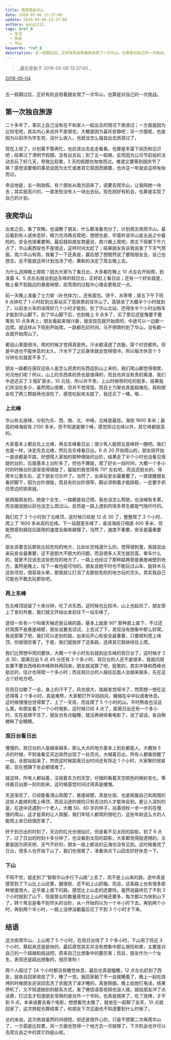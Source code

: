 ```yaml
---
title: 夜爬西岳华山
date: 2018-05-06 13:37:00
update: 2018-05-06 13:37:00
authors: wang1212
tags: &ref_0
  - 生活
  - 旅游
  - 华山
keywords: *ref_0
description: 五一假期过后，正好有机会陪着朋友爬了一次华山，也算是对自己的一次挑战。
---
```


> _最后更新于 2018-05-06 13:37:00 _

<u>2018-05-04</u>
<br />
<br />

五一假期过后，正好有机会陪着朋友爬了一次华山，也算是对自己的一次挑战。

<!-- truncate -->

## 第一次独自旅游

二十多年了，事实上自己没有在不和家人一起出去的情况下旅游过；一方面是因为比较宅吧，其实内心来说并不是很宅，大概是因为喜欢安静吧；另一方面呢，也是因为以前作为学生党，没什么收入，也就没怎么独自出去旅游过了。

现在上班了，计划着不管再忙，也应该出去走走看看，也算是丰富下阅历和见识吧；结果过了清明节假期，没有出去玩；到了五一假期，反而因为公司节前组织活动去玩了好几天，导致比较累，3 天的假期也匆匆而过。难道又要等到国庆节了嘛？感觉说要做的事总会因为太忙或者其它原因而搁置，也许这一年就会这样匆匆而过。

幸运地是，五一刚收假，有个朋友从南方回来了，说要去爬华山，让我陪她一块去；其实挺高兴的，一直发愁没有人一块出去玩，现在刚好有机会，也算是实现了自己的计划。

## 夜爬华山

出发之前，看了攻略，也请教了朋友，什么都准备充分了，计划周五夜爬华山。最后看到有人说休息好，精力充沛再去爬吧，想想也是，毕竟听说华山是五岳之中最险的，安全也很重要啊。最后就和朋友商量说，周六晚上爬吧，周五下班都下午六点了，华山离西安也不是很近，这样时间太赶了；结果朋友告诉我说查了下天气预报，周六华山有雨，我看了一下还真是，最后想了想既然说了要陪朋友去，自己也想去，总不能就这样计划泡汤了吧，果断的决定了周五晚上去。

为什么选择晚上爬呢？因为大家为了看日出，大多都在晚上 10 点左右开始爬，到凌晨 4、5 点左右就会到达东峰的观日台，正好赶上看日出；还有一个好处就是，晚上看不到路边的悬崖峭壁，反而爬的过程中心理会更稳定一点。

前一天晚上准备了士力架（补充体力），还有面包、饼干、水等等；周五下午下班 6 点钟花了 1 小时赶到北客站买了高铁票前往华山了。高铁坐了大概半个小时就到了，以前坐火车的话得好几个小时才能到。到了华山北站，还得坐半个小时出租车才能到华山脚下。到了华山脚下后，也到晚上 9 点多了，买了票后还犹豫要不要等到 10 点多再上，朋友看起来很兴奋，就说现在就开始爬吧，中途可以一边歇一边爬。就这样从下班到开始爬，一路都在赶时间，马不停蹄的到了华山，没有歇一会就开始爬山了。

都说山里面很冷，爬的时候才觉得真是热，汗水都浸透了衣服，穿个衬衣都热。但是中途也不能休息的太久，汗水干了之后身体就会觉得很冷，所以每次休息个 5 分钟左右就差不多了。

朋友一路都在感叹这些人是怎么把卖的东西运到山上来的，我们爬山都觉得很累，何况他们呢？所以，山上的东西卖的贵也是值得的，而且也并没有贵的离谱，我们中途还买了 3 瓶矿泉水，10 元钱，所以并不贵。上山时候带的吃的挺多，结果我们并没吃多少，虽然爬山很累，但并不觉得饿，而且士力架也真是超难吃，我和朋友吃了两三颗就再也没吃了，感觉吃起来太腻了，我还买了一桶，唉...

### 上北峰

华山有五座峰，分别为东、西、南、北、中峰，北峰是最低，海拔 1600 多米；最高的峰海拔有 2100 多米，但不知道是哪个峰，感觉除过北峰以外，其它峰都挺高的。

大家基本上都会先上北峰，再去东峰看日出；很少有人能把五座峰转一圈吧。我们也是一样，决定先去北峰，然后去东峰看日出。9 点 20 开始爬山的，朋友刚开始一直说都是平路，好想爬人家拍的那种很陡的台阶，结果走了半个小时也没看见很陡的台阶。后面基本上台阶多了，但也不算陡，爬了好长一段时间，大概一个多小时的时候台阶逐渐变得很陡了，最陡的我觉得有 70° 左右吧，而且还挺长的，得爬半公里左右，这下朋友可乐坏了。当然了，出来玩安全最重要了，一直提醒朋友看好脚下，因为台阶很陡，而且有的台阶很窄，脚必须侧着才能踩稳，一定要手抓住旁边的铁索链。

挺佩服朋友的，她是个女生，一路都是自己爬，我也没怎么帮她，也没喊有多累，而且据说她以前也没怎么爬过山。反而是一路上遇到的很多男生都是气喘吁吁的。

我们花了 3 个小时到了北峰顶，这时候已经是 12 点 30 了，整整爬了 3 个小时，爬上了 1600 多米高的北峰。下一站就是东峰了，虽说海拔只相差 400 多米，但能预感到越往后面爬的速度会越来越慢了。当然了，速度不重要，安全是最重要的。

朋友说要去玩那些比较危险的地方，比如长空栈道什么的，觉得很刺激，我就说出来玩安全最重要，这不是胆大不胆大的问题，而且很多人天生就恐高、晕车什么的，就更不应该去这些危险的地方了。一路上也经过了那种路两旁是悬崖峭壁的地方，虽然是晚上，往下一看也挺可怕的。朋友说她平时也不能玩过山车、旋转木马这些项目，很容易头晕，那我就让打消了去那些危险的地方玩的念头，其实我自己可能也不敢去玩那些吧。

### 再上东峰

在北峰顶逗留了十来分钟，吃了点东西，这时候也比较冷，山上也起风了，朋友穿上了拿的外套，我们就又开始出发前往下一站东峰了。

途径一处有一个叫做天梯还是云梯的路，基本上就是 90° 那种直上直下，不过还好周围不是悬崖峭壁，朋友说要去试试，上去试了下，发现没有想象中那么好爬，我说那算了吧，我们可以走别的路，出来玩开心和安全最重要，只要顺利爬上峰顶，你就很厉害了。于是，我们就放弃了这条路，选择其它路继续往上爬。

我们比预想中爬的要快，大概一个半小时左右就到达东峰的观日台了，这时候才 2 点 30，距离日出 5 点 45 分还有 3 个多小时，观日台的人还不是很多，我就问朋友要不要去西峰和中峰转转再回来，朋友就说算了吧，挺累的，其实中锋和西峰也挺远的，估计也得爬一个多小时；而且观日台的人越往后面人会越来越多，先在这占个好地方吧。

在观日台歇了一会，身上的汗干了，风也很大，就越发觉得冷了，然而想一想在这还得等 2 个多小时，真是难熬，大家都打开伞挡挡风，蜷缩在伞中玩或者休息。这时候慢慢也觉得累了，上了一天班，而且爬了 5 个小时的山，平时熬夜也没这么累。和朋友看了一个小时电影，这时候已经 4 点了，距离日出还有一个多小时，实在是撑不住了，朋友也有点瞌睡，就没再继续看电影了，说了说话，各自稍微眯了会眼睛。

### 观日台看日出

慢慢的，观日台的人是越来越多，那么大点的地方基本上到处都是人。大概快 5 点的时候，不知谁看见天边突然出现了一丝亮光，大喊着日出，所有人都像惊醒了一般，全部站起来了，然而这时候距离日出时间还有将近 1 个小时，大家聚的很紧密，现在想蹲下坐会都很难了。

就这样，所有人都站着，注视着东方的天空，仔细的看着天空颜色的微妙变化，等待着日出那一刻的到来，这时候感觉时间过得真是缓慢。

天逐渐亮了，已经能看清山周围了，悬崖峭壁，真是壮观，也是佩服自己和周围的这些人能顺利爬上峰顶，而且沿途的艰险只有去过的人才能体会到。更让人深刻的是，在途中还遇到一个老人，大概 50、60 岁的样子，拄着拐杖一步一步的在慢慢的爬山，这才是真的让人佩服，我们年轻人都爬的很吃力，这些年龄这么大的人能爬上来已经很厉害了。

终于到日出的时刻了，天边的红光也很灿烂，但是看不见太阳的踪影，到了 6 点了，过了日出的时刻十多分钟了，也没看到太阳的踪影，大家都觉得挺遗憾的，主要是因为阴天吧，天气不好的，朋友一路上都说的云海也没有见到。这时候看完了日出，很多人也开始下山了，我们也很累了，准备快点下山回去好好休息一下。

### 下山

不知不觉，就走到了“智取华山步行下山路”上去了，而不是上山来的路，途中真是感受到了下山比上山还累，腿很软，还不如上山舒服。而且，这条路上也有很多那种坡度很大，近乎直上直下的路，感觉比上山走的还要险。虽然说最终花了不到 3 个小时就到了山下，但是那台阶数量感觉比上山时候还要多，每次都以为快到山下了，转个弯总是看不到尽头的台阶，从一开始的以为一个半小时下去，再到两个小时，再到两个半小时，一路上没停没歇最后花了不到 3 个小时才下来。

## 结语

这次夜爬华山，上山用了 5 个小时，在观日台待了 3 个多小时，下山用了将近 3 个小时，算起来还是挺快的。最后感觉其实并没有想象中那么艰险和累，主要是对自己的一个超越和挑战吧，原来自己比想象中的要厉害；而且，朋友作为一个女生，表现还是超出想象的，很厉害哟！

两个人超过了 24 个小时都没有睡觉休息，最后也真是瞌睡，12 点左右赶到了西安，就各自回家收拾了下，睡了一觉。我回家躺了不一会就睡着了，晚上一起吃烧烤的时候朋友还说回去洗了衣服洗了澡才睡的，真是佩服。晚上给她打电话，结果停机了，又不知道她别的联系方式，发了微信语音视频也没人接，就给朋友冲了点话费，打过去才知道朋友常用的是另外一个号码，也真是搞笑了。吃了烧烤，才不到 9 点，本来说要去看个电影，想想看完太晚了，就坐在一起聊了会天，10 点就回家了，这次旅程也算结束了，和朋友下次见面也不知道要到什么时候了。

总的来说，这次旅游虽然时间很短，但还是很开心的，只是不想第二次再爬华山了，一方面是比较累，另一方面也觉得一个地方去一次就够了，下次机会也许可以去爬五岳之中的其它四座山呢。
